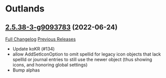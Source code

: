 # <DBM> Outlands

## [2.5.38-3-g9093783](https://github.com/DeadlyBossMods/DBM-BCC/tree/90937834fa9e4c0af4905a6289eabae2c188c898) (2022-06-24)
[Full Changelog](https://github.com/DeadlyBossMods/DBM-BCC/compare/2.5.38...90937834fa9e4c0af4905a6289eabae2c188c898) [Previous Releases](https://github.com/DeadlyBossMods/DBM-BCC/releases)

- Update koKR (#134)  
- allow AddSetIconOption to omit spellid for legacy icon objects that lack spellId or journal entries to still use the newer object (thus showing icons, and honoring global settings)  
- Bump alphas  
